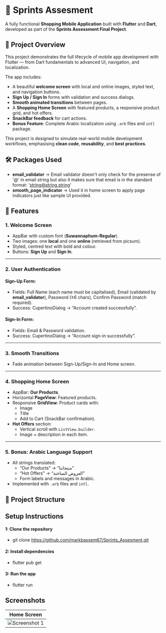 # 🛒  Sprints Assesment 

A fully functional **Shopping Mobile Application** built with **Flutter** and **Dart**, developed as part of the **Sprints Assessment Final Project**.  


## 📖 Project Overview

This project demonstrates the full lifecycle of mobile app development with Flutter — from Dart fundamentals to advanced UI, navigation, and localization.  

The app includes:
- A beautiful **welcome screen** with local and online images, styled text, and navigation buttons.  
- **Sign Up / Sign In** forms with validation and success dialogs.  
- **Smooth animated transitions** between pages.  
- A **Shopping Home Screen** with featured products, a responsive product grid, and hot offers.  
- **SnackBar feedback** for cart actions.  
- **Bonus Feature**: Complete Arabic localization using `.arb` files and `intl` package.  

This project is designed to simulate real-world mobile development workflows, emphasising **clean code**, **reusability**, and **best practices**.

## 🛠 Packages Used

- **email_validator** → Email validator doesn't only check for the presense of '@' in email string but also it makes sure that email is in the standard format: 'string@string.string'   
- **smooth_page_indicator** → Used it in home screen to apply page indicators just like sample UI provided.


## 📱 Features

### 1. Welcome Screen  
- AppBar with custom font (**Suwannaphum-Regular**).  
- Two images: one **local** and one **online** (retrieved from picsum).  
- Styled, centred text with bold and colour.  
- Buttons: **Sign Up** and **Sign In**.  

---

### 2. User Authentication  
#### Sign-Up Form:  
- Fields: Full Name (each name must be capitalised), Email (validated by **email_validator**), Password (≥6 chars), Confirm Password (match required).  
- Success: CupertinoDialog → “Account created successfully”.  

#### Sign-In Form:  
- Fields: Email & Password validation.  
- Success: CupertinoDialog → “Account sign-in successfully”.  

---

### 3. Smooth Transitions  
- Fade animation between Sign-Up/Sign-In and Home screen.  

---

### 4. Shopping Home Screen  
- AppBar: **Our Products**.  
- Horizontal **PageView**: Featured products.  
- Responsive **GridView**: Product cards with:  
  - Image  
  - Title  
  - Add to Cart (SnackBar confirmation).  
- **Hot Offers** section:  
  - Vertical scroll with `ListView.builder`.  
  - Image + description in each item.  

---

### 5. Bonus: Arabic Language Support  
- All strings translated:  
  - “Our Products” → “منتجاتنا”  
  - “Hot Offers” → “العروض الساخنة”  
  - Form labels and messages in Arabic.  
- Implemented with `.arb` files and `intl`.


## 📂 Project Structure



## Setup Instructions
#### 1: Clone the repository
- git clone https://github.com/markbassem67/Sprints_Assesment.git

#### 2: Install dependencies
- flutter pub get

#### 3: Run the app
- flutter run

## Screenshots
| Home Screen |
|--------------|
| ![Screenshot 1](https://github.com/user-attachments/assets/36256f5f-3a7a-4e36-bd5c-ef1b4ee3f8d9) | ![Screenshot 2](https://github.com/user-attachments/assets/4c376c24-9c13-4d48-b4db-4108a72ce89e) |





